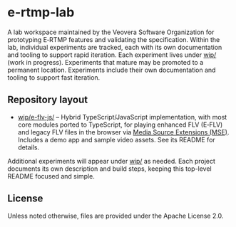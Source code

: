 # e-rtmp-lab

A lab workspace maintained by the Veovera Software Organization for prototyping E‑RTMP features and validating the specification. Within the lab, individual experiments are tracked, each with its own documentation and tooling to support rapid iteration. Each experiment lives under [wip/](wip/) (work in progress). Experiments that mature may be promoted to a permanent location. Experiments include their own documentation and tooling to support fast iteration.

## Repository layout

- [wip/e-flv-js/](wip/e-flv-js/) – Hybrid TypeScript/JavaScript implementation, with most core modules ported to TypeScript, for playing enhanced FLV (E‑FLV) and legacy FLV files in the browser via [Media Source Extensions (MSE)](https://developer.mozilla.org/docs/Web/API/Media_Source_Extensions_API). Includes a demo app and sample video assets. See its README for details.

Additional experiments will appear under [wip/](wip/) as needed. Each project documents its own description and build steps, keeping this top-level README focused and simple.

## License

Unless noted otherwise, files are provided under the Apache License 2.0.
